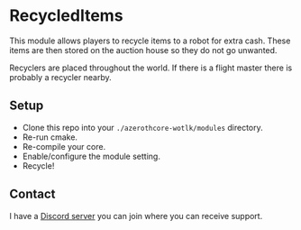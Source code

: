# RecycledItems
This module allows players to recycle items to a robot for extra cash.
These items are then stored on the auction house so they do not go unwanted.

Recyclers are placed throughout the world. If there is a flight master there is probably a recycler nearby.

## Setup
- Clone this repo into your `./azerothcore-wotlk/modules` directory.
- Re-run cmake.
- Re-compile your core.
- Enable/configure the module setting.
- Recycle!

## Contact
I have a [Discord server](https://discord.gg/xdVPGcpJ8C) you can join where you can receive support.
